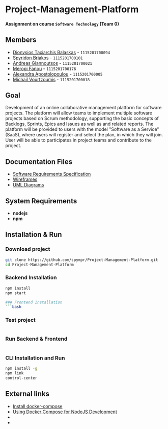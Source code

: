 # Project-Management-Platform
#### Assignment on course `Software Technology` (Team 0)

## Members
* [Dionysios Taxiarchis Balaskas](https://github.com/dbalaskas) - `1115201700094`
* [Spyridon Briakos](https://github.com/spympr) - `1115201700101`
* [Andreas Giannoutsos](https://github.com/AGiannoutsos) - `1115201700021`
* [Meropi Fanou](https://github.com/meryfanou) - `1115201700176`
* [Alexandra Apostolopoulou](https://github.com/alexaapo) - `1115201700005`
* [Michail Vourtzoumis](https://github.com/MVour) - `1115201700018` 

## Goal
Development of an online collaborative management platform for software projects. The platform will allow teams to implement multiple software projects based on Scrum methodology, supporting the basic concepts of Backlogs, Sprints, Epics and Issues as well as and related reports. The platform will be provided to users with the model "Software as a Service" (SaaS), where users will register and select the plan, in which they will join. User will be able to participates in project teams and contribute to the project.

## Documentation Files
* [Software Requirements Specification](./docs/SRS.md)
* [Wireframes](./docs/UI.md)
* [UML Diagrams](./docs/uml)

## System Requirements
* **nodejs**
* **npm**

## Installation & Run

### Download project
```bash 
git clone https://github.com/spympr/Project-Management-Platform.git
cd Project-Management-Platform
```

### Backend Installation
```bash
npm install
npm start

### Frontend Installation
```bash

```

### Test project
```bash

```

### Run Backend & Frontend
```bash

```

### CLI Installation and Run
```bash
npm install -g
npm link
control-center
```

## External links
* [Install docker-compose](https://docs.docker.com/compose/install/)
* [Using Docker Compose for NodeJS Development](https://www.cloudbees.com/blog/using-docker-compose-for-nodejs-development/)
* []()
* []()

